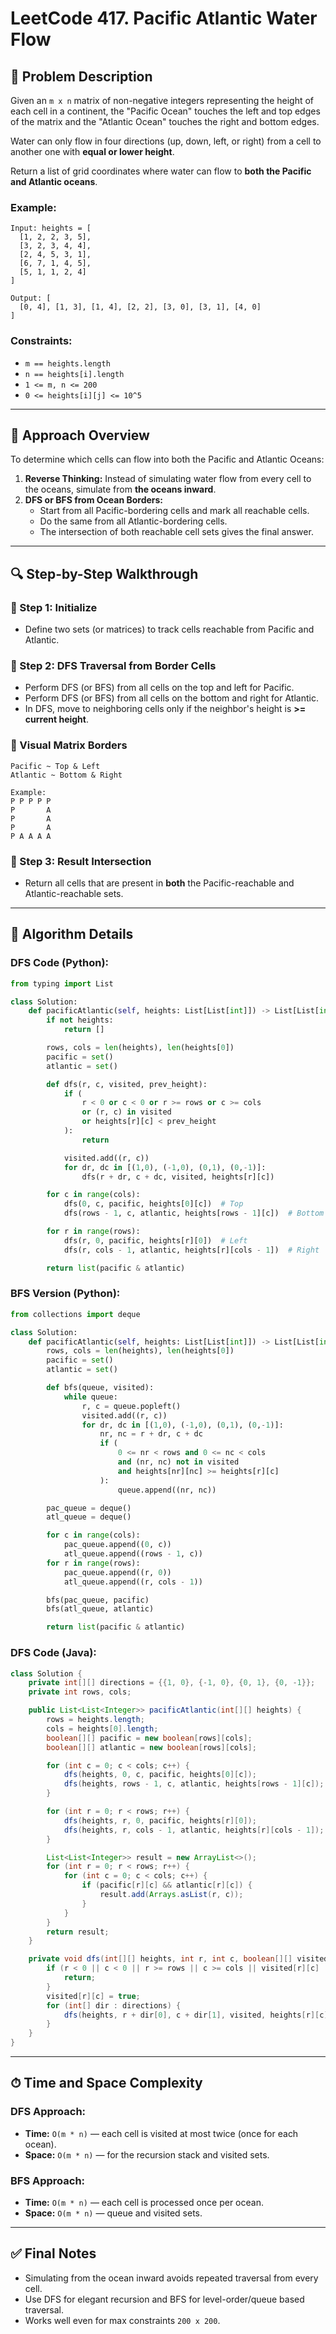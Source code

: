 # LeetCode 417. Pacific Atlantic Water Flow

## 🧩 Problem Description
Given an `m x n` matrix of non-negative integers representing the height of each cell in a continent, the "Pacific Ocean" touches the left and top edges of the matrix and the "Atlantic Ocean" touches the right and bottom edges.

Water can only flow in four directions (up, down, left, or right) from a cell to another one with **equal or lower height**.

Return a list of grid coordinates where water can flow to **both the Pacific and Atlantic oceans**.

### Example:
```text
Input: heights = [
  [1, 2, 2, 3, 5],
  [3, 2, 3, 4, 4],
  [2, 4, 5, 3, 1],
  [6, 7, 1, 4, 5],
  [5, 1, 1, 2, 4]
]

Output: [
  [0, 4], [1, 3], [1, 4], [2, 2], [3, 0], [3, 1], [4, 0]
]
```

### Constraints:
- `m == heights.length`
- `n == heights[i].length`
- `1 <= m, n <= 200`
- `0 <= heights[i][j] <= 10^5`

---

## 🧠 Approach Overview
To determine which cells can flow into both the Pacific and Atlantic Oceans:

1. **Reverse Thinking:** Instead of simulating water flow from every cell to the oceans, simulate from **the oceans inward**.
2. **DFS or BFS from Ocean Borders:**
   - Start from all Pacific-bordering cells and mark all reachable cells.
   - Do the same from all Atlantic-bordering cells.
   - The intersection of both reachable cell sets gives the final answer.

---

## 🔍 Step-by-Step Walkthrough

### 📍 Step 1: Initialize
- Define two sets (or matrices) to track cells reachable from Pacific and Atlantic.

### 📍 Step 2: DFS Traversal from Border Cells
- Perform DFS (or BFS) from all cells on the top and left for Pacific.
- Perform DFS (or BFS) from all cells on the bottom and right for Atlantic.
- In DFS, move to neighboring cells only if the neighbor's height is **>= current height**.

### 🌊 Visual Matrix Borders
```text
Pacific ~ Top & Left
Atlantic ~ Bottom & Right

Example:
P P P P P
P       A
P       A
P       A
P A A A A
```

### 📍 Step 3: Result Intersection
- Return all cells that are present in **both** the Pacific-reachable and Atlantic-reachable sets.

---

## 🧮 Algorithm Details

### DFS Code (Python):
```python
from typing import List

class Solution:
    def pacificAtlantic(self, heights: List[List[int]]) -> List[List[int]]:
        if not heights:
            return []

        rows, cols = len(heights), len(heights[0])
        pacific = set()
        atlantic = set()

        def dfs(r, c, visited, prev_height):
            if (
                r < 0 or c < 0 or r >= rows or c >= cols
                or (r, c) in visited
                or heights[r][c] < prev_height
            ):
                return

            visited.add((r, c))
            for dr, dc in [(1,0), (-1,0), (0,1), (0,-1)]:
                dfs(r + dr, c + dc, visited, heights[r][c])

        for c in range(cols):
            dfs(0, c, pacific, heights[0][c])  # Top
            dfs(rows - 1, c, atlantic, heights[rows - 1][c])  # Bottom

        for r in range(rows):
            dfs(r, 0, pacific, heights[r][0])  # Left
            dfs(r, cols - 1, atlantic, heights[r][cols - 1])  # Right

        return list(pacific & atlantic)
```

### BFS Version (Python):
```python
from collections import deque

class Solution:
    def pacificAtlantic(self, heights: List[List[int]]) -> List[List[int]]:
        rows, cols = len(heights), len(heights[0])
        pacific = set()
        atlantic = set()

        def bfs(queue, visited):
            while queue:
                r, c = queue.popleft()
                visited.add((r, c))
                for dr, dc in [(1,0), (-1,0), (0,1), (0,-1)]:
                    nr, nc = r + dr, c + dc
                    if (
                        0 <= nr < rows and 0 <= nc < cols
                        and (nr, nc) not in visited
                        and heights[nr][nc] >= heights[r][c]
                    ):
                        queue.append((nr, nc))

        pac_queue = deque()
        atl_queue = deque()

        for c in range(cols):
            pac_queue.append((0, c))
            atl_queue.append((rows - 1, c))
        for r in range(rows):
            pac_queue.append((r, 0))
            atl_queue.append((r, cols - 1))

        bfs(pac_queue, pacific)
        bfs(atl_queue, atlantic)

        return list(pacific & atlantic)
```

### DFS Code (Java):
```java
class Solution {
    private int[][] directions = {{1, 0}, {-1, 0}, {0, 1}, {0, -1}};
    private int rows, cols;

    public List<List<Integer>> pacificAtlantic(int[][] heights) {
        rows = heights.length;
        cols = heights[0].length;
        boolean[][] pacific = new boolean[rows][cols];
        boolean[][] atlantic = new boolean[rows][cols];

        for (int c = 0; c < cols; c++) {
            dfs(heights, 0, c, pacific, heights[0][c]);
            dfs(heights, rows - 1, c, atlantic, heights[rows - 1][c]);
        }

        for (int r = 0; r < rows; r++) {
            dfs(heights, r, 0, pacific, heights[r][0]);
            dfs(heights, r, cols - 1, atlantic, heights[r][cols - 1]);
        }

        List<List<Integer>> result = new ArrayList<>();
        for (int r = 0; r < rows; r++) {
            for (int c = 0; c < cols; c++) {
                if (pacific[r][c] && atlantic[r][c]) {
                    result.add(Arrays.asList(r, c));
                }
            }
        }
        return result;
    }

    private void dfs(int[][] heights, int r, int c, boolean[][] visited, int prevHeight) {
        if (r < 0 || c < 0 || r >= rows || c >= cols || visited[r][c] || heights[r][c] < prevHeight) {
            return;
        }
        visited[r][c] = true;
        for (int[] dir : directions) {
            dfs(heights, r + dir[0], c + dir[1], visited, heights[r][c]);
        }
    }
}
```

---

## ⏱ Time and Space Complexity

### DFS Approach:
- **Time:** `O(m * n)` — each cell is visited at most twice (once for each ocean).
- **Space:** `O(m * n)` — for the recursion stack and visited sets.

### BFS Approach:
- **Time:** `O(m * n)` — each cell is processed once per ocean.
- **Space:** `O(m * n)` — queue and visited sets.

---

## ✅ Final Notes
- Simulating from the ocean inward avoids repeated traversal from every cell.
- Use DFS for elegant recursion and BFS for level-order/queue based traversal.
- Works well even for max constraints `200 x 200`.


